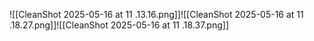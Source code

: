 ![[CleanShot 2025-05-16 at 11 .13.16.png]]![[CleanShot 2025-05-16 at 11 .18.27.png]]![[CleanShot 2025-05-16 at 11 .18.37.png]]